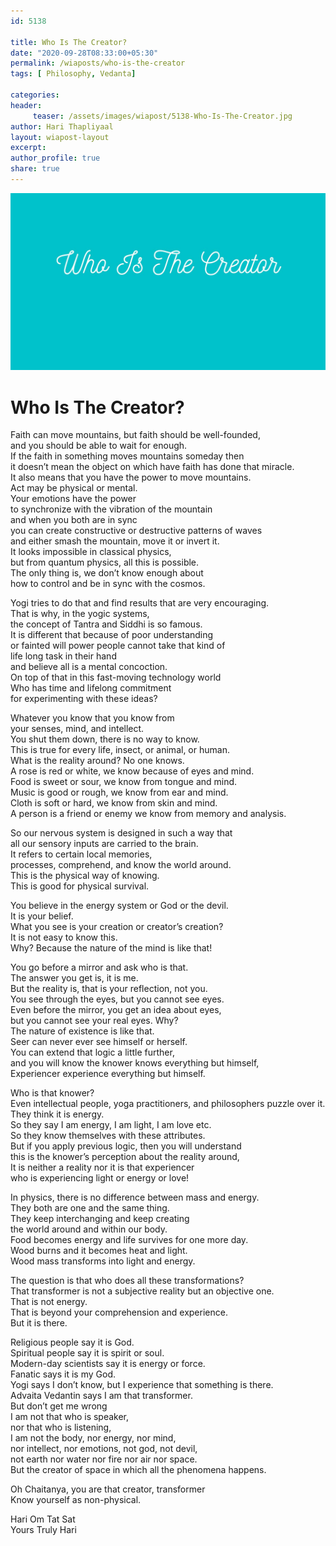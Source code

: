 ```yaml
--- 
id: 5138

title: Who Is The Creator?
date: "2020-09-28T08:33:00+05:30"
permalink: /wiaposts/who-is-the-creator
tags: [ Philosophy, Vedanta]    

categories: 
header:
     teaser: /assets/images/wiapost/5138-Who-Is-The-Creator.jpg
author: Hari Thapliyaal 
layout: wiapost-layout 
excerpt:  
author_profile: true 
share: true 
---
```


![Who Is The Creator?](/assets/images/wiapost/5138-Who-Is-The-Creator.jpg)     
   
# Who Is The Creator?    
    
Faith can move mountains, but faith should be well-founded,     
and you should be able to wait for enough.     
If the faith in something moves mountains someday then     
it doesn’t mean the object on which have faith has done that miracle.     
It also means that you have the power to move mountains.     
Act may be physical or mental.     
Your emotions have the power     
to synchronize with the vibration of the mountain     
and when you both are in sync     
you can create constructive or destructive patterns of waves     
and either smash the mountain, move it or invert it.     
It looks impossible in classical physics,     
but from quantum physics, all this is possible.     
The only thing is, we don’t know enough about     
how to control and be in sync with the cosmos.     
     
Yogi tries to do that and find results that are very encouraging.     
That is why, in the yogic systems,     
the concept of Tantra and Siddhi is so famous.     
It is different that because of poor understanding     
or fainted will power people cannot take that kind of     
life long task in their hand     
and believe all is a mental concoction.     
On top of that in this fast-moving technology world     
Who has time and lifelong commitment     
for experimenting with these ideas?    
    
Whatever you know that you know from     
your senses, mind, and intellect.     
You shut them down, there is no way to know.     
This is true for every life, insect, or animal, or human.     
What is the reality around? No one knows.     
A rose is red or white, we know because of eyes and mind.     
Food is sweet or sour, we know from tongue and mind.     
Music is good or rough, we know from ear and mind.     
Cloth is soft or hard, we know from skin and mind.     
A person is a friend or enemy we know from memory and analysis.    
    
So our nervous system is designed in such a way that     
all our sensory inputs are carried to the brain.     
It refers to certain local memories,     
processes, comprehend, and know the world around.     
This is the physical way of knowing.     
This is good for physical survival.    
    
You believe in the energy system or God or the devil.     
It is your belief.     
What you see is your creation or creator’s creation?     
It is not easy to know this.     
Why? Because the nature of the mind is like that!    
    
You go before a mirror and ask who is that.     
The answer you get is, it is me.     
But the reality is, that is your reflection, not you.     
You see through the eyes, but you cannot see eyes.     
Even before the mirror, you get an idea about eyes,     
but you cannot see your real eyes. Why?     
The nature of existence is like that.     
Seer can never ever see himself or herself.     
You can extend that logic a little further,     
and you will know the knower knows everything but himself,     
Experiencer experience everything but himself.    
    
Who is that knower?     
Even intellectual people, yoga practitioners, and philosophers puzzle over it.     
They think it is energy.     
So they say I am energy, I am light, I am love etc.     
So they know themselves with these attributes.     
But if you apply previous logic, then you will understand     
this is the knower’s perception about the reality around,     
It is neither a reality nor it is that experiencer     
who is experiencing light or energy or love!    
    
In physics, there is no difference between mass and energy.     
They both are one and the same thing.     
They keep interchanging and keep creating     
the world around and within our body.     
Food becomes energy and life survives for one more day.     
Wood burns and it becomes heat and light.     
Wood mass transforms into light and energy.    
    
The question is that who does all these transformations?     
That transformer is not a subjective reality but an objective one.     
That is not energy.     
That is beyond your comprehension and experience.     
But it is there.     
     
Religious people say it is God.     
Spiritual people say it is spirit or soul.     
Modern-day scientists say it is energy or force.     
Fanatic says it is my God.     
Yogi says I don’t know, but I experience that something is there.     
Advaita Vedantin says I am that transformer.     
But don’t get me wrong     
I am not that who is speaker,     
nor that who is listening,     
I am not the body, nor energy, nor mind,     
nor intellect, nor emotions, not god, not devil,     
not earth nor water nor fire nor air nor space.     
But the creator of space in which all the phenomena happens.     
     
Oh Chaitanya, you are that creator, transformer     
Know yourself as non-physical.    
    
Hari Om Tat Sat     
Yours Truly Hari    
